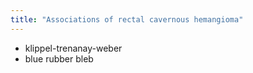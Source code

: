 ```yaml
---
title: "Associations of rectal cavernous hemangioma"
---
```

- klippel-trenanay-weber
- blue rubber bleb

